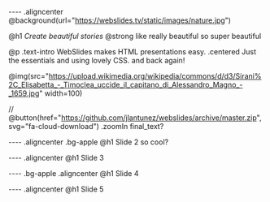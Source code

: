 ---- .aligncenter   
@background(url="https://webslides.tv/static/images/nature.jpg")

@h1 *Create beautiful stories* 
@strong like really beautiful
so super beautiful

@p .text-intro 
  WebSlides makes HTML presentations easy.
  .centered
    Just the essentials and using lovely CSS.
    and back again!

@img(src="https://upload.wikimedia.org/wikipedia/commons/d/d3/Sirani%2C_Elisabetta_-_Timoclea_uccide_il_capitano_di_Alessandro_Magno_-_1659.jpg" width=100)
  
// @button(href="https://github.com/jlantunez/webslides/archive/master.zip", svg="fa-cloud-download") .zoomIn final_text?

---- .aligncenter .bg-apple
@h1 Slide 2
so cool?

---- .aligncenter
@h1 Slide 3

---- .bg-apple .aligncenter
@h1 Slide 4

---- .aligncenter
@h1 Slide 5

 